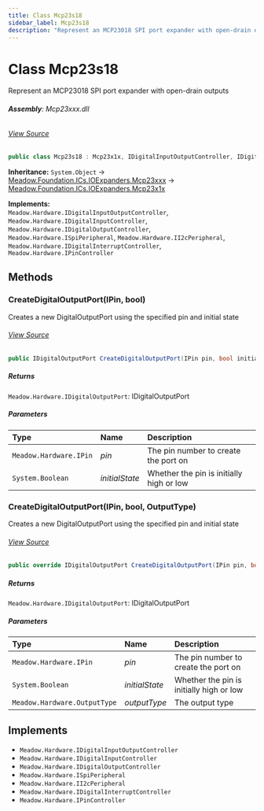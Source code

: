 ```yaml
---
title: Class Mcp23s18
sidebar_label: Mcp23s18
description: "Represent an MCP23018 SPI port expander with open-drain outputs"
---
```

# Class Mcp23s18
Represent an MCP23018 SPI port expander with open-drain outputs

###### **Assembly**: Mcp23xxx.dll
###### [View Source](https://github.com/WildernessLabs/Meadow.Foundation.git/blob/develop/Source/Meadow.Foundation.Peripherals/ICs.IOExpanders.Mcp23xxx/Driver/Drivers/Mcp23s18.cs#L8)
```csharp title="Declaration"
public class Mcp23s18 : Mcp23x1x, IDigitalInputOutputController, IDigitalInputController, IDigitalOutputController, ISpiPeripheral, II2cPeripheral, IDigitalInterruptController, IPinController
```
**Inheritance:** `System.Object` -> [Meadow.Foundation.ICs.IOExpanders.Mcp23xxx](../Meadow.Foundation.ICs.IOExpanders/Mcp23xxx) -> [Meadow.Foundation.ICs.IOExpanders.Mcp23x1x](../Meadow.Foundation.ICs.IOExpanders/Mcp23x1x)

**Implements:**  
`Meadow.Hardware.IDigitalInputOutputController`, `Meadow.Hardware.IDigitalInputController`, `Meadow.Hardware.IDigitalOutputController`, `Meadow.Hardware.ISpiPeripheral`, `Meadow.Hardware.II2cPeripheral`, `Meadow.Hardware.IDigitalInterruptController`, `Meadow.Hardware.IPinController`

## Methods
### CreateDigitalOutputPort(IPin, bool)
Creates a new DigitalOutputPort using the specified pin and initial state
###### [View Source](https://github.com/WildernessLabs/Meadow.Foundation.git/blob/develop/Source/Meadow.Foundation.Peripherals/ICs.IOExpanders.Mcp23xxx/Driver/Drivers/Mcp23s18.cs#L39)
```csharp title="Declaration"
public IDigitalOutputPort CreateDigitalOutputPort(IPin pin, bool initialState = false)
```

##### Returns

`Meadow.Hardware.IDigitalOutputPort`: IDigitalOutputPort
##### Parameters

| Type | Name | Description |
|:--- |:--- |:--- |
| `Meadow.Hardware.IPin` | *pin* | The pin number to create the port on |
| `System.Boolean` | *initialState* | Whether the pin is initially high or low |

### CreateDigitalOutputPort(IPin, bool, OutputType)
Creates a new DigitalOutputPort using the specified pin and initial state
###### [View Source](https://github.com/WildernessLabs/Meadow.Foundation.git/blob/develop/Source/Meadow.Foundation.Peripherals/ICs.IOExpanders.Mcp23xxx/Driver/Drivers/Mcp23s18.cs#L51)
```csharp title="Declaration"
public override IDigitalOutputPort CreateDigitalOutputPort(IPin pin, bool initialState = false, OutputType outputType = OutputType.OpenDrain)
```

##### Returns

`Meadow.Hardware.IDigitalOutputPort`: IDigitalOutputPort
##### Parameters

| Type | Name | Description |
|:--- |:--- |:--- |
| `Meadow.Hardware.IPin` | *pin* | The pin number to create the port on |
| `System.Boolean` | *initialState* | Whether the pin is initially high or low |
| `Meadow.Hardware.OutputType` | *outputType* | The output type |


## Implements

* `Meadow.Hardware.IDigitalInputOutputController`
* `Meadow.Hardware.IDigitalInputController`
* `Meadow.Hardware.IDigitalOutputController`
* `Meadow.Hardware.ISpiPeripheral`
* `Meadow.Hardware.II2cPeripheral`
* `Meadow.Hardware.IDigitalInterruptController`
* `Meadow.Hardware.IPinController`
